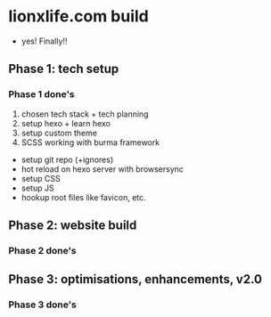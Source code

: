 # lionxlife.com build
* yes! Finally!!


## Phase 1: tech setup
### Phase 1 done's
1. chosen tech stack + tech planning
2. setup hexo + learn hexo
3. setup custom theme
4. SCSS working with burma framework



* setup git repo (+ignores)
* hot reload on hexo server with browsersync
* setup CSS
* setup JS
* hookup root files like favicon, etc.



## Phase 2: website build
### Phase 2 done's



## Phase 3: optimisations, enhancements, v2.0
### Phase 3 done's
